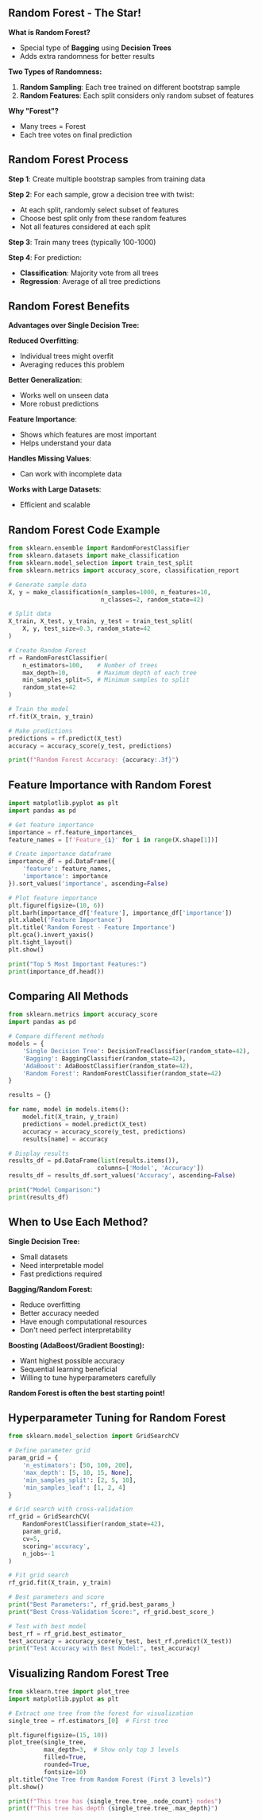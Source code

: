 
## Random Forest - The Star!

**What is Random Forest?**
- Special type of **Bagging** using **Decision Trees**
- Adds extra randomness for better results

**Two Types of Randomness:**
1. **Random Sampling**: Each tree trained on different bootstrap sample
2. **Random Features**: Each split considers only random subset of features

**Why "Forest"?**
- Many trees = Forest
- Each tree votes on final prediction

## Random Forest Process

**Step 1**: Create multiple bootstrap samples from training data

**Step 2**: For each sample, grow a decision tree with twist:
- At each split, randomly select subset of features
- Choose best split only from these random features
- Not all features considered at each split

**Step 3**: Train many trees (typically 100-1000)

**Step 4**: For prediction:
- **Classification**: Majority vote from all trees
- **Regression**: Average of all tree predictions

## Random Forest Benefits

**Advantages over Single Decision Tree:**

**Reduced Overfitting**: 
- Individual trees might overfit
- Averaging reduces this problem

**Better Generalization**:
- Works well on unseen data
- More robust predictions

**Feature Importance**:
- Shows which features are most important
- Helps understand your data

**Handles Missing Values**:
- Can work with incomplete data

**Works with Large Datasets**:
- Efficient and scalable

## Random Forest Code Example

```python
from sklearn.ensemble import RandomForestClassifier
from sklearn.datasets import make_classification
from sklearn.model_selection import train_test_split
from sklearn.metrics import accuracy_score, classification_report

# Generate sample data
X, y = make_classification(n_samples=1000, n_features=10, 
                          n_classes=2, random_state=42)

# Split data
X_train, X_test, y_train, y_test = train_test_split(
    X, y, test_size=0.3, random_state=42
)

# Create Random Forest
rf = RandomForestClassifier(
    n_estimators=100,    # Number of trees
    max_depth=10,        # Maximum depth of each tree
    min_samples_split=5, # Minimum samples to split
    random_state=42
)

# Train the model
rf.fit(X_train, y_train)

# Make predictions
predictions = rf.predict(X_test)
accuracy = accuracy_score(y_test, predictions)

print(f"Random Forest Accuracy: {accuracy:.3f}")
```

## Feature Importance with Random Forest

```python
import matplotlib.pyplot as plt
import pandas as pd

# Get feature importance
importance = rf.feature_importances_
feature_names = [f'Feature_{i}' for i in range(X.shape[1])]

# Create importance dataframe
importance_df = pd.DataFrame({
    'feature': feature_names,
    'importance': importance
}).sort_values('importance', ascending=False)

# Plot feature importance
plt.figure(figsize=(10, 6))
plt.barh(importance_df['feature'], importance_df['importance'])
plt.xlabel('Feature Importance')
plt.title('Random Forest - Feature Importance')
plt.gca().invert_yaxis()
plt.tight_layout()
plt.show()

print("Top 5 Most Important Features:")
print(importance_df.head())
```

## Comparing All Methods

```python
from sklearn.metrics import accuracy_score
import pandas as pd

# Compare different methods
models = {
    'Single Decision Tree': DecisionTreeClassifier(random_state=42),
    'Bagging': BaggingClassifier(random_state=42),
    'AdaBoost': AdaBoostClassifier(random_state=42),
    'Random Forest': RandomForestClassifier(random_state=42)
}

results = {}

for name, model in models.items():
    model.fit(X_train, y_train)
    predictions = model.predict(X_test)
    accuracy = accuracy_score(y_test, predictions)
    results[name] = accuracy

# Display results
results_df = pd.DataFrame(list(results.items()), 
                         columns=['Model', 'Accuracy'])
results_df = results_df.sort_values('Accuracy', ascending=False)

print("Model Comparison:")
print(results_df)
```

## When to Use Each Method?

**Single Decision Tree:**
- Small datasets
- Need interpretable model
- Fast predictions required

**Bagging/Random Forest:**
- Reduce overfitting
- Better accuracy needed
- Have enough computational resources
- Don't need perfect interpretability

**Boosting (AdaBoost/Gradient Boosting):**
- Want highest possible accuracy
- Sequential learning beneficial
- Willing to tune hyperparameters carefully

**Random Forest is often the best starting point!**

## Hyperparameter Tuning for Random Forest

```python
from sklearn.model_selection import GridSearchCV

# Define parameter grid
param_grid = {
    'n_estimators': [50, 100, 200],
    'max_depth': [5, 10, 15, None],
    'min_samples_split': [2, 5, 10],
    'min_samples_leaf': [1, 2, 4]
}

# Grid search with cross-validation
rf_grid = GridSearchCV(
    RandomForestClassifier(random_state=42),
    param_grid,
    cv=5,
    scoring='accuracy',
    n_jobs=-1
)

# Fit grid search
rf_grid.fit(X_train, y_train)

# Best parameters and score
print("Best Parameters:", rf_grid.best_params_)
print("Best Cross-Validation Score:", rf_grid.best_score_)

# Test with best model
best_rf = rf_grid.best_estimator_
test_accuracy = accuracy_score(y_test, best_rf.predict(X_test))
print("Test Accuracy with Best Model:", test_accuracy)
```

## Visualizing Random Forest Tree

```python
from sklearn.tree import plot_tree
import matplotlib.pyplot as plt

# Extract one tree from the forest for visualization
single_tree = rf.estimators_[0]  # First tree

plt.figure(figsize=(15, 10))
plot_tree(single_tree, 
          max_depth=3,  # Show only top 3 levels
          filled=True, 
          rounded=True,
          fontsize=10)
plt.title("One Tree from Random Forest (First 3 levels)")
plt.show()

print(f"This tree has {single_tree.tree_.node_count} nodes")
print(f"This tree has depth {single_tree.tree_.max_depth}")
```